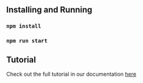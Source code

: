 ## Installing and Running

### `npm install`
### `npm run start`

## Tutorial
Check out the full tutorial in our documentation [here](https://laudspeaker.com/docs/examples/side-checklist)
